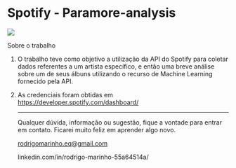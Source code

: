 # Spotify - Paramore-analysis

<img src="C:\Users\rodri\Desktop\CNNbPMsWgAAWHT.jpg"/>

Sobre o trabalho

1. O trabalho teve como objetivo a utilização da API do Spotify para coletar dados referentes a um artista específico, e então uma breve análise sobre um de seus álbuns utilizando o recurso de Machine Learning fornecido pela API.

2. As credenciais foram obtidas em https://developer.spotify.com/dashboard/

   

   ------

   

   Qualquer dúvida, informação ou sugestão, fique a vontade para entrar em contato. Ficarei muito feliz em aprender algo novo.

   rodrigomarinho.eq@gmail.com 

   linkedin.com/in/rodrigo-marinho-55a64514a/ 
